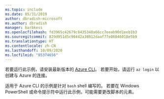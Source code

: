 ```yaml
---
ms.topic: include
ms.date: 05/31/2019
author: dbradish-microsoft
ms.author: dbradish
manager: barbkess
ms.openlocfilehash: fd3965c42679c8435348a66cc7eeab90d1eeb1b3
ms.sourcegitcommit: 829d951d5c90442a38012daaf77e86046018e5b9
ms.translationtype: HT
ms.contentlocale: zh-CN
ms.lasthandoff: 10/09/2020
ms.locfileid: "85374656"
---
```

若要运行此示例，请安装最新版本的 [Azure CLI](/cli/azure/install-azure-cli)。 若要开始，请运行 `az login` 以创建与 Azure 的连接。

适用于 Azure CLI 的示例是针对 `bash` shell 编写的。 若要在 Windows PowerShell 或命令提示符中运行此示例，可能需要更改脚本的元素。

